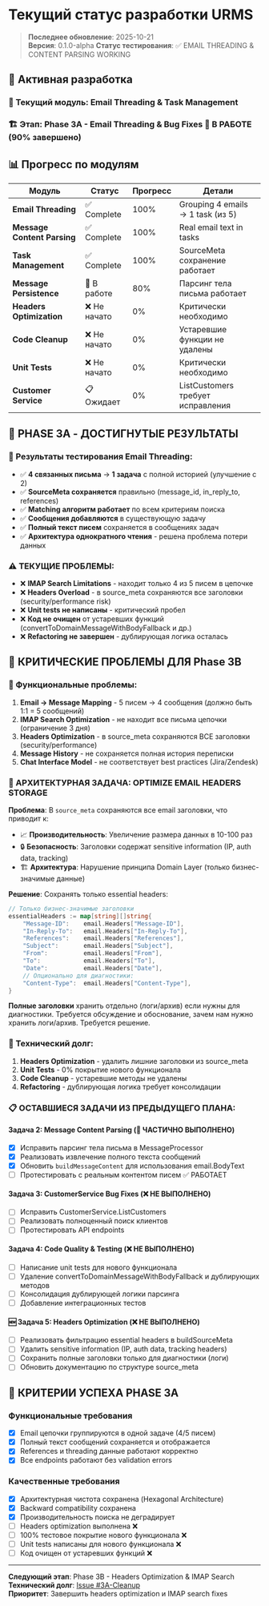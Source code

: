 # Текущий статус разработки URMS

> **Последнее обновление**: 2025-10-21  
> **Версия**: 0.1.0-alpha
> **Статус тестирования**: ✅ EMAIL THREADING & CONTENT PARSING WORKING

## 🎯 Активная разработка

### 📍 Текущий модуль: **Email Threading & Task Management**
### 🏗️ Этап: **Phase 3A - Email Threading & Bug Fixes** 🔄 В РАБОТЕ (90% завершено)

## 📊 Прогресс по модулям

| Модуль | Статус | Прогресс | Детали |
|--------|--------|----------|---------|
| **Email Threading** | ✅ Complete | 100% | Grouping 4 emails → 1 task (из 5) |
| **Message Content Parsing** | ✅ Complete | 100% | Real email text in tasks |
| **Task Management** | ✅ Complete | 100% | SourceMeta сохранение работает |
| **Message Persistence** | 🔄 В работе | 80% | Парсинг тела письма работает |
| **Headers Optimization** | ❌ Не начато | 0% | Критически необходимо |
| **Code Cleanup** | ❌ Не начато | 0% | Устаревшие функции не удалены |
| **Unit Tests** | ❌ Не начато | 0% | Критически необходимо |
| **Customer Service** | 📋 Ожидает | 0% | ListCustomers требует исправления |

## 🎯 PHASE 3A - ДОСТИГНУТЫЕ РЕЗУЛЬТАТЫ

### 🧪 Результаты тестирования Email Threading:
- ✅ **4 связанных письма** → **1 задача** с полной историей (улучшение с 2)
- ✅ **SourceMeta сохраняется** правильно (message_id, in_reply_to, references)
- ✅ **Matching алгоритм работает** по всем критериям поиска
- ✅ **Сообщения добавляются** в существующую задачу
- ✅ **Полный текст писем** сохраняется в сообщениях задач
- ✅ **Архитектура однократного чтения** - решена проблема потери данных

### ⚠️ ТЕКУЩИЕ ПРОБЛЕМЫ:
- ❌ **IMAP Search Limitations** - находит только 4 из 5 писем в цепочке
- ❌ **Headers Overload** - в source_meta сохраняются все заголовки (security/performance risk)
- ❌ **Unit tests не написаны** - критический пробел
- ❌ **Код не очищен** от устаревших функций (convertToDomainMessageWithBodyFallback и др.)
- ❌ **Refactoring не завершен** - дублирующая логика осталась

## 🚨 КРИТИЧЕСКИЕ ПРОБЛЕМЫ ДЛЯ Phase 3B

### 🔧 Функциональные проблемы:
1. **Email → Message Mapping** - 5 писем → 4 сообщения (должно быть 1:1 = 5 сообщений)
2. **IMAP Search Optimization** - не находит все письма цепочки (ограничение 3 дня)
3. **Headers Optimization** - в source_meta сохраняются ВСЕ заголовки (security/performance)
4. **Message History** - не сохраняется полная история переписки
5. **Chat Interface Model** - не соответствует best practices (Jira/Zendesk)

### 🎯 АРХИТЕКТУРНАЯ ЗАДАЧА: OPTIMIZE EMAIL HEADERS STORAGE

**Проблема**: В `source_meta` сохраняются все email заголовки, что приводит к:
- 📈 **Производительность**: Увеличение размера данных в 10-100 раз
- 🔒 **Безопасность**: Заголовки содержат sensitive information (IP, auth data, tracking)
- 🏗️ **Архитектура**: Нарушение принципа Domain Layer (только бизнес-значимые данные)

**Решение**: Сохранять только essential headers:
```go
// Только бизнес-значимые заголовки
essentialHeaders := map[string][]string{
    "Message-ID":    email.Headers["Message-ID"],
    "In-Reply-To":   email.Headers["In-Reply-To"], 
    "References":    email.Headers["References"],
    "Subject":       email.Headers["Subject"],
    "From":          email.Headers["From"],
    "To":            email.Headers["To"],
    "Date":          email.Headers["Date"],
    // Опционально для диагностики:
    "Content-Type":  email.Headers["Content-Type"],
}
```

**Полные заголовки** хранить отдельно (логи/архив) если нужны для диагностики.
Требуется обсуждение и обоснование, зачем нам нужно хранить логи/архив. Требуется решение.

### 🔧 Технический долг:
1. **Headers Optimization** - удалить лишние заголовки из source_meta
2. **Unit Tests** - 0% покрытие нового функционала
3. **Code Cleanup** - устаревшие методы не удалены
4. **Refactoring** - дублирующая логика требует консолидации

### 📋 ОСТАВШИЕСЯ ЗАДАЧИ ИЗ ПРЕДЫДУЩЕГО ПЛАНА:

#### Задача 2: Message Content Parsing (🔧 ЧАСТИЧНО ВЫПОЛНЕНО)
- [x] Исправить парсинг тела письма в MessageProcessor
- [x] Реализовать извлечение полного текста сообщений
- [x] Обновить `buildMessageContent` для использования email.BodyText
- [ ] Протестировать с реальным контентом писем ✅ РАБОТАЕТ

#### Задача 3: CustomerService Bug Fixes (❌ НЕ ВЫПОЛНЕНО)  
- [ ] Исправить CustomerService.ListCustomers
- [ ] Реализовать полноценный поиск клиентов
- [ ] Протестировать API endpoints

#### Задача 4: Code Quality & Testing (❌ НЕ ВЫПОЛНЕНО)
- [ ] Написание unit tests для нового функционала
- [ ] Удаление convertToDomainMessageWithBodyFallback и дублирующих методов
- [ ] Консолидация дублирующей логики парсинга
- [ ] Добавление интеграционных тестов

#### 🆕 Задача 5: Headers Optimization (❌ НЕ ВЫПОЛНЕНО)
- [ ] Реализовать фильтрацию essential headers в buildSourceMeta
- [ ] Удалить sensitive information (IP, auth data, tracking headers)
- [ ] Сохранить полные заголовки только для диагностики (логи)
- [ ] Обновить документацию по структуре source_meta

## 🎯 КРИТЕРИИ УСПЕХА PHASE 3A

### Функциональные требования
- [x] Email цепочки группируются в одной задаче (4/5 писем)
- [x] Полный текст сообщений сохраняется и отображается
- [x] References и threading данные работают корректно
- [x] Все endpoints работают без validation errors

### Качественные требования
- [x] Архитектурная чистота сохранена (Hexagonal Architecture)
- [x] Backward compatibility сохранена
- [x] Производительность поиска не деградирует
- [ ] Headers optimization выполнена ❌
- [ ] 100% тестовое покрытие нового функционала ❌
- [ ] Unit tests написаны для нового функционала ❌
- [ ] Код очищен от устаревших функций ❌

---
**Следующий этап**: Phase 3B - Headers Optimization & IMAP Search  
**Технический долг**: [Issue #3A-Cleanup](docs/development/ISSUE_MANAGEMENT.md)  
**Приоритет**: Завершить headers optimization и IMAP search fixes
